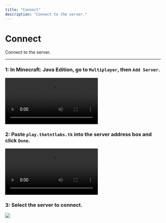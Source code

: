 ```yaml
---
title: "Connect"
description: "Connect to the server."
---
```


# Connect
Connect to the server.

- - -

<div class="container">
  <div class="row">
    <div class="col">
      <div class="card margin-bottom--sm">
        <div class="card__header">
          <h3>1: In Minecraft: Java Edition, go to <code>Multiplayer</code>, then <code>Add Server</code>.</h3>
        </div>
        <div class="card__body">
          <video autoplay loop>
            <source src="/vid/connect/step-1.mp4" />
          </video>
        </div>
      </div>
    </div>
  </div>
  <div class="row">
    <div class="col">
      <div class="card margin-bottom--sm">
        <div class="card__header">
          <h3>2: Paste <code>play.thetntlabs.tk</code> into the server address box and click <code>Done</code>.</h3>
        </div>
        <div class="card__body">
          <video autoplay loop>
            <source src="/vid/connect/step-2.mp4" />
          </video>
        </div>
      </div>
    </div>
  </div>
  <div class="row">
    <div class="col">
      <div class="card margin-bottom--sm">
        <div class="card__header">
          <h3>3: Select the server to connect.</h3>
        </div>
        <div class="card__body">
          <img src="/img/connect/step-3.png" />
        </div>
      </div>
    </div>
  </div>
</div>
